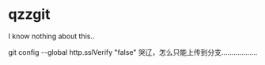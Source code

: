 # qzzgit
I know nothing about this..

git config --global http.sslVerify "false"
哭辽，怎么只能上传到分支………………
